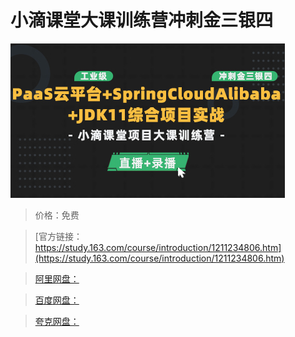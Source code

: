 # 小滴课堂大课训练营冲刺金三银四

![img](../../../assets/study163/free/6c49817fb4f04bdc8065768b7dec6d96.jpg)

> 价格：免费

> [官方链接：https://study.163.com/course/introduction/1211234806.htm](https://study.163.com/course/introduction/1211234806.htm)

> [阿里网盘：]()

> [百度网盘：]()

> [夸克网盘：]()
